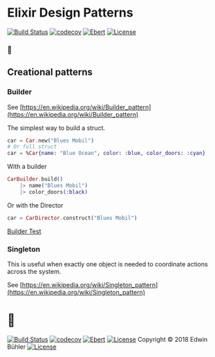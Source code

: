 # Elixir Design Patterns
[![Build Status](https://semaphoreci.com/api/v1/fulnir/elixir_design_patterns/branches/master/shields_badge.svg)](https://semaphoreci.com/fulnir/elixir_design_patterns) [![codecov](https://codecov.io/bb/fulnir/elixir_design_patterns/branch/master/graph/badge.svg)](https://codecov.io/bb/fulnir/elixir_design_patterns) [![Ebert](https://ebertapp.io/github/Fulnir/Elixir_Design_Pattern.svg)](https://ebertapp.io/github/Fulnir/Elixir_Design_Pattern) [![License](https://img.shields.io/badge/license-MIT-blue.svg)](LICENSE.txt)

###  🚧

## Creational patterns

### Builder

See [https://en.wikipedia.org/wiki/Builder_pattern](https://en.wikipedia.org/wiki/Builder_pattern)

The simplest way to build a struct.

```elixir
car = Car.new("Blues Mobil")
# Or full struct
car = %Car{name: "Blue Ocean", color: :blue, color_doors: :cyan}
```

With a builder
```elixir
CarBuilder.build()
    |> name("Blues Mobil")
    |> color_doors(:black)
```

Or with the Director
```elixir
car = CarDirector.construct("Blues Mobil")
```

[Builder Test](test/builder_test.ex)

### Singleton

This is useful when exactly one object is needed to coordinate actions across the system. 

See [https://en.wikipedia.org/wiki/Singleton_pattern](https://en.wikipedia.org/wiki/Singleton_pattern)

# 🚧


[![Build Status](https://semaphoreci.com/api/v1/fulnir/elixir_design_patterns/branches/master/shields_badge.svg)](https://semaphoreci.com/fulnir/elixir_design_patterns) [![codecov](https://codecov.io/bb/fulnir/elixir_design_patterns/branch/master/graph/badge.svg)](https://codecov.io/bb/fulnir/elixir_design_patterns) [![Ebert](https://ebertapp.io/github/Fulnir/Elixir_Design_Pattern.svg)](https://ebertapp.io/github/Fulnir/Elixir_Design_Pattern) [![License](https://img.shields.io/badge/license-MIT-blue.svg)](LICENSE.txt)
Copyright © 2018 Edwin Bühler [![License](https://img.shields.io/badge/license-MIT-blue.svg)](LICENSE.txt)